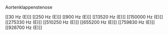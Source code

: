Aortenklappenstenose

[[30 Hz (E)]]
[[250 Hz (E)]]
[[900 Hz (E)]]
[[13520 Hz (E)]]
[[150000 Hz (E)]]
[[275330 Hz (E)]]
[[510250 Hz (E)]]
[[655200 Hz (E)]]
[[759830 Hz (E)]]
[[926700 Hz (E)]]